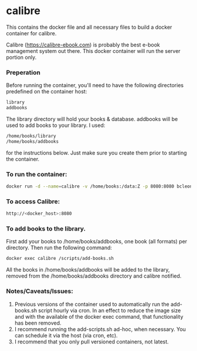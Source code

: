 # calibre

This contains the docker file and all necessary files to build a docker container for calibre.

Calibre (https://calibre-ebook.com) is probably the best e-book management system out there.  This docker container will run the server portion only.

### Preperation

Before running the container, you'll need to have the following directories predefined on the container host:
```sh
library
addbooks
```
The library directory will hold your books & database.  addbooks will be used to add books to your library.  I used:
```sh
/home/books/library
/home/books/addbooks
```
for the instructions below.  Just make sure you create them prior to starting the container.

### To run the container:

```sh
docker run -d --name=calibre -v /home/books:/data:Z -p 8080:8080 bcleonard/calibre
```

### To access Calibre:

```sh
http://<docker_host>:8080
```

### To add books to the library.  

First add your books to /home/books/addbooks, one book (all formats) per directory.  Then run the following command:
```sh
docker exec calibre /scripts/add-books.sh
```
All the books in /home/books/addbooks will be added to the library, removed from the /home/books/addbooks directory and calibre notified.

### Notes/Caveats/Issues:

1.	Previous versions of the container used to automatically run the add-books.sh script hourly via cron.  In an effect to reduce the image size and with the available of the docker exec command, that functionality has been removed.
2.	I recommend running the add-scripts.sh ad-hoc, when necessary.  You can schedule it via the host (via cron, etc).
3.	I recommend that you only pull versioned containers, not latest.  

